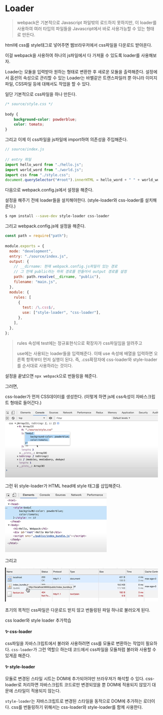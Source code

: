 # Loader

> webpack은 기본적으로 Javascript 파일밖의 로드하지 못하지만, 이 loader를 사용하여 여러 타입의 파일들을 Javascript에서 바로 사용가능할 수 있는 형태로 만든다.



html에 css를 style태그로 넣어주면 웹브라우저에서 css파일을 다운로드 받아온다.

이걸 webpack을 사용하여 하나의 js파일에서 다 가져올 수 있도록 loader를 사용해보자.



Loader는 모듈을 입력받아 원하는 형태로 변환한 후 새로운 모듈을 출력해준다. 설정에서 옵션의 속성으로 관리할 수 있는 Loader는 바벨같은 트랜스파일러 뿐 아니라 이미지파일, CSS파일 등에 대해서도 작업을 할 수 있다.



일단 기본적으로 css파일을 하나 만든다.

```css
/* source/style.css */

body {
    background-color: powderblue;
    color: tomato;
}
```



그리고 이제 이 css파일을 js파일에 import하여 의존성을 주입해준다.

```js
// source/index.js

// entry 파일
import hello_word from "./hello.js";
import world_word from "./world.js";
import css from "./style.css";
document.querySelector("#root").innerHTML = hello_word + " " + world_word;

```



다음으로 webpack.config.js에서 설정을 해준다.

설정을 해주기 전에 loader들을 설치해야한다. (style-loader와 css-loader를 설치해준다.)

```bash
$ npm install --save-dev style-loader css-loader
```

그리고 webpack.config.js에 설정을 해준다.

```js
const path = require("path");

module.exports = {
  mode: "development",
  entry: "./source/index.js",
  output: {
    // __dirname: 현재 webpack.config.js파일이 있는 경로
    // 그 안에 public라는 하위 경로를 만들어서 output 경로를 설정
    path: path.resolve(__dirname, "public"),
    filename: "main.js",
  },
  module: {
    rules: [
      {
        test: /\.css$/,
        use: ["style-loader", "css-loader"],
      },
    ],
  },
};
```

> rules 속성에 test에는 정규표현식으로 확장자가 css파일임을 알려주고
>
> use에는 사용되는 loader들을 입력해준다. 이때 use 속성에 배열을 입력하면 오른쪽 항목부터 먼저 실행이 된다.
> 즉, .css확장자에 css-loader와 style-loader를 순서대로 사용하라는 것이다.



설정을 끝냈으면 `npx webpack`으로 번들링을 해준다.

그러면,

css-loader가 먼저 CSS데이터를 생성한다. (이렇게 하면 js에 css속성이 자바스크립트 형태로 들어간다.)

![](./img/7.png)

그런 뒤 style-loader가 HTML head에 style 태그를 삽입해준다.

![](./img/8.png)

그리고 

![](./img/9.png)

초기의 목적인 css파일은 다운로드 받지 않고 번들링된 파일 하나로 불러오게 된다.







css loader와 style loader 추가학습

#### ✨ css-loader

css파일을 자바스크립트에서 불러와 사용하려면 css를 모듈로 변환하는 작업이 필요하다. `css-loader`가 그런 역할으 하는데 코드에서 css파일을 모듈처럼 불러와 사용할 수 있게끔 해준다.



#### ✨ style-loader

모듈로 변경된 스타일 시트는 DOM에 추가되어야만 브라우져가 해석할 수 있다. css-loader로 처리하면 자바스크립트 코드로만 변경되었을 뿐 DOM에 적용되지 않았기 대문에 스타일이 적용되지 않는다.

`style-loader`는 자바스크립트로 변경된 스타일을 동적으로 DOM에 추가하는 로더이다. css를 번들링하기 위해서는 css-loader와 style-loader를 함께 사용한다.